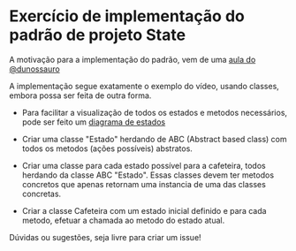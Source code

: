 # Exercício de implementação do padrão de projeto **State**

A motivação para a implementação do padrão, vem de uma [aula do @dunossauro](https://www.youtube.com/watch?v=6kNXFCoQBl0&t=3364s)

A implementação segue exatamente o exemplo do vídeo, usando classes, embora possa ser feita de outra forma.

* Para facilitar a visualização de todos os estados e metodos necessários, pode ser feito um [diagrama de estados](http://blog.pucsp.br/gems/2016/05/31/gems-256/)

* Criar uma classe "Estado" herdando de ABC (Abstract based class) com todos os metodos (ações possíveis) abstratos.  

* Criar uma classe para cada estado possível para a cafeteira, todos herdando da classe ABC "Estado". Essas classes devem ter metodos concretos que apenas retornam uma instancia de uma das classes concretas.

* Criar a classe Cafeteira com um estado inicial definido e para cada metodo, efetuar a chamada ao metodo do estado atual.

Dúvidas ou sugestões, seja livre para criar um issue!
